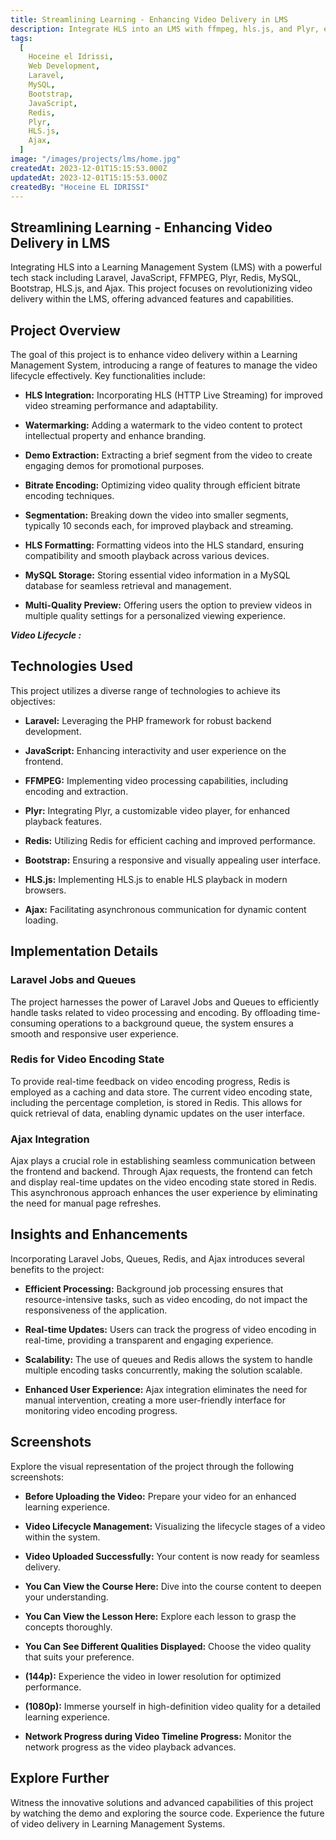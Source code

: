 ```yaml
---
title: Streamlining Learning - Enhancing Video Delivery in LMS
description: Integrate HLS into an LMS with ffmpeg, hls.js, and Plyr, enabling video lifecycle management, watermarking, demo extraction, bitrate encoding, segmentation, HLS formatting, MySQL storage, and multi-quality preview.
tags:
  [
    Hoceine el Idrissi,
    Web Development,
    Laravel,
    MySQL,
    Bootstrap,
    JavaScript,
    Redis,
    Plyr,
    HLS.js,
    Ajax,
  ]
image: "/images/projects/lms/home.jpg"
createdAt: 2023-12-01T15:15:53.000Z
updatedAt: 2023-12-01T15:15:53.000Z
createdBy: "Hoceine EL IDRISSI"
---
```


## Streamlining Learning - Enhancing Video Delivery in LMS

Integrating HLS into a Learning Management System (LMS) with a powerful tech stack including Laravel, JavaScript, FFMPEG, Plyr, Redis, MySQL, Bootstrap, HLS.js, and Ajax. This project focuses on revolutionizing video delivery within the LMS, offering advanced features and capabilities.

## Project Overview

The goal of this project is to enhance video delivery within a Learning Management System, introducing a range of features to manage the video lifecycle effectively. Key functionalities include:

- **HLS Integration:** Incorporating HLS (HTTP Live Streaming) for improved video streaming performance and adaptability.

  <MdImage text="/images/projects/lms/hls.png"></MdImage>

- **Watermarking:** Adding a watermark to the video content to protect intellectual property and enhance branding.

- **Demo Extraction:** Extracting a brief segment from the video to create engaging demos for promotional purposes.

- **Bitrate Encoding:** Optimizing video quality through efficient bitrate encoding techniques.

- **Segmentation:** Breaking down the video into smaller segments, typically 10 seconds each, for improved playback and streaming.

- **HLS Formatting:** Formatting videos into the HLS standard, ensuring compatibility and smooth playback across various devices.

- **MySQL Storage:** Storing essential video information in a MySQL database for seamless retrieval and management.

- **Multi-Quality Preview:** Offering users the option to preview videos in multiple quality settings for a personalized viewing experience.

**_Video Lifecycle :_**

<MdImage text="/images/projects/lms/lifecycle.png"></MdImage>

## Technologies Used

This project utilizes a diverse range of technologies to achieve its objectives:

- **Laravel:** Leveraging the PHP framework for robust backend development.

- **JavaScript:** Enhancing interactivity and user experience on the frontend.

- **FFMPEG:** Implementing video processing capabilities, including encoding and extraction.

- **Plyr:** Integrating Plyr, a customizable video player, for enhanced playback features.

- **Redis:** Utilizing Redis for efficient caching and improved performance.

- **Bootstrap:** Ensuring a responsive and visually appealing user interface.

- **HLS.js:** Implementing HLS.js to enable HLS playback in modern browsers.

- **Ajax:** Facilitating asynchronous communication for dynamic content loading.

## Implementation Details

### Laravel Jobs and Queues

The project harnesses the power of Laravel Jobs and Queues to efficiently handle tasks related to video processing and encoding. By offloading time-consuming operations to a background queue, the system ensures a smooth and responsive user experience.

<MdImage text="/images/projects/lms/queue.png"></MdImage>

### Redis for Video Encoding State

To provide real-time feedback on video encoding progress, Redis is employed as a caching and data store. The current video encoding state, including the percentage completion, is stored in Redis. This allows for quick retrieval of data, enabling dynamic updates on the user interface.

<MdImage text="/images/projects/lms/terminalFFmpeg.png"></MdImage>

### Ajax Integration

Ajax plays a crucial role in establishing seamless communication between the frontend and backend. Through Ajax requests, the frontend can fetch and display real-time updates on the video encoding state stored in Redis. This asynchronous approach enhances the user experience by eliminating the need for manual page refreshes.

<MdImage text="/images/projects/lms/uploadvideo.png"></MdImage>

## Insights and Enhancements

Incorporating Laravel Jobs, Queues, Redis, and Ajax introduces several benefits to the project:

- **Efficient Processing:** Background job processing ensures that resource-intensive tasks, such as video encoding, do not impact the responsiveness of the application.

- **Real-time Updates:** Users can track the progress of video encoding in real-time, providing a transparent and engaging experience.

- **Scalability:** The use of queues and Redis allows the system to handle multiple encoding tasks concurrently, making the solution scalable.

- **Enhanced User Experience:** Ajax integration eliminates the need for manual intervention, creating a more user-friendly interface for monitoring video encoding progress.

## Screenshots

Explore the visual representation of the project through the following screenshots:

- **Before Uploading the Video:** Prepare your video for an enhanced learning experience.
  <MdImage text="/images/projects/lms/beforUploading.png"></MdImage>

- **Video Lifecycle Management:** Visualizing the lifecycle stages of a video within the system.

  <MdImage text="/images/projects/lms/uploadvideo.png"></MdImage>

- **Video Uploaded Successfully:** Your content is now ready for seamless delivery.

<MdImage text="/images/projects/lms/uploadsuccess.png"></MdImage>

- **You Can View the Course Here:** Dive into the course content to deepen your understanding.

<MdImage text="/images/projects/lms/viewCourse.png"></MdImage>

- **You Can View the Lesson Here:** Explore each lesson to grasp the concepts thoroughly.

<MdImage text="/images/projects/lms/showlesson.png"></MdImage>

- **You Can See Different Qualities Displayed:** Choose the video quality that suits your preference.

<MdImage text="/images/projects/lms/qualities.png"></MdImage>

- **(144p):** Experience the video in lower resolution for optimized performance.

<MdImage text="/images/projects/lms/144.png"></MdImage>

- **(1080p):** Immerse yourself in high-definition video quality for a detailed learning experience.

<MdImage text="/images/projects/lms/1080.png"></MdImage>

- **Network Progress during Video Timeline Progress:** Monitor the network progress as the video playback advances.

<MdImage text="/images/projects/lms/networkprogress.png"></MdImage>

## Explore Further

Witness the innovative solutions and advanced capabilities of this project by watching the demo and exploring the source code. Experience the future of video delivery in Learning Management Systems.
